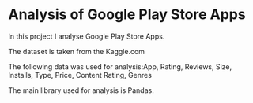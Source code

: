 # Analysis of Google Play Store Apps
In this project I analyse Google Play Store Apps.

The dataset is taken from the Kaggle.com

The following data was used for analysis:App, Rating, Reviews, Size, Installs, Type, Price, Content Rating, Genres

The main library used for analysis is Pandas.
